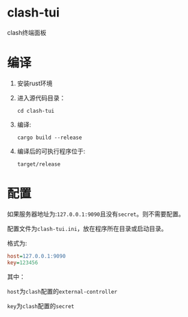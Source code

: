 # clash-tui
clash终端面板

# 编译
1. 安装rust环境
2. 进入源代码目录：

    `cd clash-tui`
3. 编译:

    `cargo build --release`
4. 编译后的可执行程序位于:
 
    `target/release`

# 配置
如果服务器地址为:`127.0.0.1:9090`且没有`secret`。则不需要配置。

配置文件为`clash-tui.ini`，放在程序所在目录或启动目录。

格式为:

```ini
host=127.0.0.1:9090
key=123456
```
其中：

`host`为`clash`配置的`external-controller`

`key`为`clash`配置的`secret`
